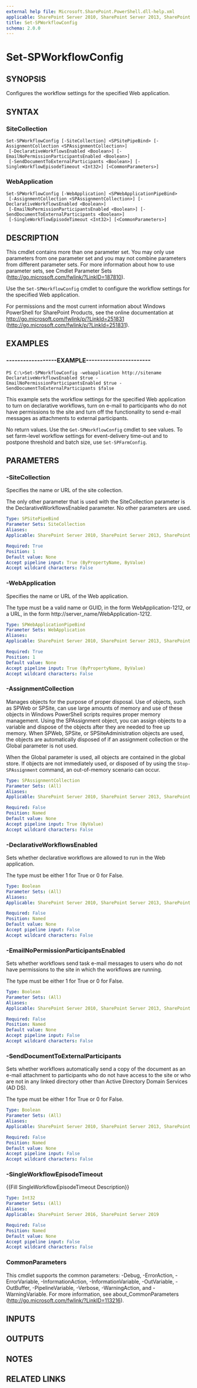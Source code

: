 ```yaml
---
external help file: Microsoft.SharePoint.PowerShell.dll-help.xml
applicable: SharePoint Server 2010, SharePoint Server 2013, SharePoint Server 2016, SharePoint Server 2019
title: Set-SPWorkflowConfig
schema: 2.0.0
---
```


# Set-SPWorkflowConfig

## SYNOPSIS
Configures the workflow settings for the specified Web application.


## SYNTAX

### SiteCollection
```
Set-SPWorkflowConfig [-SiteCollection] <SPSitePipeBind> [-AssignmentCollection <SPAssignmentCollection>]
 [-DeclarativeWorkflowsEnabled <Boolean>] [-EmailNoPermissionParticipantsEnabled <Boolean>]
 [-SendDocumentToExternalParticipants <Boolean>] [-SingleWorkflowEpisodeTimeout <Int32>] [<CommonParameters>]
```

### WebApplication
```
Set-SPWorkflowConfig [-WebApplication] <SPWebApplicationPipeBind>
 [-AssignmentCollection <SPAssignmentCollection>] [-DeclarativeWorkflowsEnabled <Boolean>]
 [-EmailNoPermissionParticipantsEnabled <Boolean>] [-SendDocumentToExternalParticipants <Boolean>]
 [-SingleWorkflowEpisodeTimeout <Int32>] [<CommonParameters>]
```

## DESCRIPTION
This cmdlet contains more than one parameter set.
You may only use parameters from one parameter set and you may not combine parameters from different parameter sets.
For more information about how to use parameter sets, see Cmdlet Parameter Sets (http://go.microsoft.com/fwlink/?LinkID=187810).

Use the `Set-SPWorkflowConfig` cmdlet to configure the workflow settings for the specified Web application.

For permissions and the most current information about Windows PowerShell for SharePoint Products, see the online documentation at http://go.microsoft.com/fwlink/p/?LinkId=251831 (http://go.microsoft.com/fwlink/p/?LinkId=251831).

## EXAMPLES

### ------------------EXAMPLE-----------------------
```
PS C:\>Set-SPWorkflowConfig -webapplication http://sitename DeclarativeWorkflowsEnabled $true -EmailNoPermissionParticipantsEnabled $true -SendDocumentToExternalParticipants $false
```

This example sets the workflow settings for the specified Web application to turn on declarative workflows, turn on e-mail to participants who do not have permissions to the site and turn off the functionality to send e-mail messages as attachments to external participants.

No return values.
Use the `Get-SPWorkflowConfig` cmdlet to see values.
To set farm-level workflow settings for event-delivery time-out and to postpone threshold and batch size, use `Set-SPFarmConfig`.


## PARAMETERS

### -SiteCollection
Specifies the name or URL of the site collection.

The only other parameter that is used with the SiteCollection parameter is the DeclarativeWorkflowsEnabled parameter.
No other parameters are used.

```yaml
Type: SPSitePipeBind
Parameter Sets: SiteCollection
Aliases: 
Applicable: SharePoint Server 2010, SharePoint Server 2013, SharePoint Server 2016, SharePoint Server 2019

Required: True
Position: 1
Default value: None
Accept pipeline input: True (ByPropertyName, ByValue)
Accept wildcard characters: False
```

### -WebApplication
Specifies the name or URL of the Web application.

The type must be a valid name or GUID, in the form WebApplication-1212, or a URL, in the form http://server_name/WebApplication-1212.

```yaml
Type: SPWebApplicationPipeBind
Parameter Sets: WebApplication
Aliases: 
Applicable: SharePoint Server 2010, SharePoint Server 2013, SharePoint Server 2016, SharePoint Server 2019

Required: True
Position: 1
Default value: None
Accept pipeline input: True (ByPropertyName, ByValue)
Accept wildcard characters: False
```

### -AssignmentCollection
Manages objects for the purpose of proper disposal.
Use of objects, such as SPWeb or SPSite, can use large amounts of memory and use of these objects in Windows PowerShell scripts requires proper memory management.
Using the SPAssignment object, you can assign objects to a variable and dispose of the objects after they are needed to free up memory.
When SPWeb, SPSite, or SPSiteAdministration objects are used, the objects are automatically disposed of if an assignment collection or the Global parameter is not used.

When the Global parameter is used, all objects are contained in the global store.
If objects are not immediately used, or disposed of by using the `Stop-SPAssignment` command, an out-of-memory scenario can occur.

```yaml
Type: SPAssignmentCollection
Parameter Sets: (All)
Aliases: 
Applicable: SharePoint Server 2010, SharePoint Server 2013, SharePoint Server 2016, SharePoint Server 2019

Required: False
Position: Named
Default value: None
Accept pipeline input: True (ByValue)
Accept wildcard characters: False
```

### -DeclarativeWorkflowsEnabled
Sets whether declarative workflows are allowed to run in the Web application.

The type must be either 1 for True or 0 for False.

```yaml
Type: Boolean
Parameter Sets: (All)
Aliases: 
Applicable: SharePoint Server 2010, SharePoint Server 2013, SharePoint Server 2016, SharePoint Server 2019

Required: False
Position: Named
Default value: None
Accept pipeline input: False
Accept wildcard characters: False
```

### -EmailNoPermissionParticipantsEnabled
Sets whether workflows send task e-mail messages to users who do not have permissions to the site in which the workflows are running.

The type must be  either 1 for True or 0 for False.

```yaml
Type: Boolean
Parameter Sets: (All)
Aliases: 
Applicable: SharePoint Server 2010, SharePoint Server 2013, SharePoint Server 2016, SharePoint Server 2019

Required: False
Position: Named
Default value: None
Accept pipeline input: False
Accept wildcard characters: False
```

### -SendDocumentToExternalParticipants
Sets whether workflows automatically send a copy of the document as an e-mail attachment to participants who do not have access to the site or who are not in any linked directory other than Active Directory Domain Services (AD DS).

The type must be either 1 for True or 0 for False.

```yaml
Type: Boolean
Parameter Sets: (All)
Aliases: 
Applicable: SharePoint Server 2010, SharePoint Server 2013, SharePoint Server 2016, SharePoint Server 2019

Required: False
Position: Named
Default value: None
Accept pipeline input: False
Accept wildcard characters: False
```

### -SingleWorkflowEpisodeTimeout
{{Fill SingleWorkflowEpisodeTimeout Description}}

```yaml
Type: Int32
Parameter Sets: (All)
Aliases: 
Applicable: SharePoint Server 2016, SharePoint Server 2019

Required: False
Position: Named
Default value: None
Accept pipeline input: False
Accept wildcard characters: False
```

### CommonParameters
This cmdlet supports the common parameters: -Debug, -ErrorAction, -ErrorVariable, -InformationAction, -InformationVariable, -OutVariable, -OutBuffer, -PipelineVariable, -Verbose, -WarningAction, and -WarningVariable. For more information, see about_CommonParameters (http://go.microsoft.com/fwlink/?LinkID=113216).

## INPUTS

## OUTPUTS

## NOTES

## RELATED LINKS
